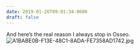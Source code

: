 ```yaml
---
date: 2019-01-26T09:01:34-0600
draft: false
---
```


And here’s the real reason I always stop in Osseo. ![A1BABE0B-F13E-48C1-8ADA-FE7358AD1742.jpg](http://ianwhitney.micro.blog/uploads/2019/6c1ab82c58.jpg)

